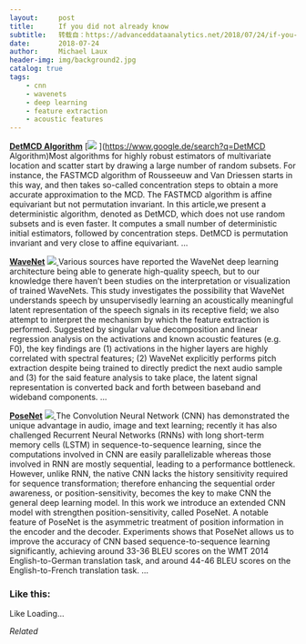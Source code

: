 ```yaml
---
layout:     post
title:      If you did not already know
subtitle:   转载自：https://advanceddataanalytics.net/2018/07/24/if-you-did-not-already-know-431/
date:       2018-07-24
author:     Michael Laux
header-img: img/background2.jpg
catalog: true
tags:
    - cnn
    - wavenets
    - deep learning
    - feature extraction
    - acoustic features
---
```


[**DetMCD Algorithm**](http://phdtree.org/pdf/37977954-a-deterministic-algorithm-for-robust-location-and-scatter) [![](https://aboutdataanalytics.files.wordpress.com/2015/01/google.png?w=529)
](https://www.google.de/search?q=DetMCD Algorithm)Most algorithms for highly robust estimators of multivariate location and scatter start by drawing a large number of random subsets. For instance, the FASTMCD algorithm of Rousseeuw and Van Driessen starts in this way, and then takes so-called concentration steps to obtain a more accurate approximation to the MCD. The FASTMCD algorithm is affine equivariant but not permutation invariant. In this article,we present a deterministic algorithm, denoted as DetMCD, which does not use random subsets and is even faster. It computes a small number of deterministic initial estimators, followed by concentration steps. DetMCD is permutation invariant and very close to affine equivariant. … 

[**WaveNet**](http://arxiv.org/abs/1802.08370v1) [![](https://aboutdataanalytics.files.wordpress.com/2015/01/google.png?w=529)
](https://www.google.de/search?q=WaveNet)Various sources have reported the WaveNet deep learning architecture being able to generate high-quality speech, but to our knowledge there haven’t been studies on the interpretation or visualization of trained WaveNets. This study investigates the possibility that WaveNet understands speech by unsupervisedly learning an acoustically meaningful latent representation of the speech signals in its receptive field; we also attempt to interpret the mechanism by which the feature extraction is performed. Suggested by singular value decomposition and linear regression analysis on the activations and known acoustic features (e.g. F0), the key findings are (1) activations in the higher layers are highly correlated with spectral features; (2) WaveNet explicitly performs pitch extraction despite being trained to directly predict the next audio sample and (3) for the said feature analysis to take place, the latent signal representation is converted back and forth between baseband and wideband components. … 

[**PoseNet**](http://arxiv.org/abs/1712.09662v1) [![](https://aboutdataanalytics.files.wordpress.com/2015/01/google.png?w=529)
](https://www.google.de/search?q=PoseNet)The Convolution Neural Network (CNN) has demonstrated the unique advantage in audio, image and text learning; recently it has also challenged Recurrent Neural Networks (RNNs) with long short-term memory cells (LSTM) in sequence-to-sequence learning, since the computations involved in CNN are easily parallelizable whereas those involved in RNN are mostly sequential, leading to a performance bottleneck. However, unlike RNN, the native CNN lacks the history sensitivity required for sequence transformation; therefore enhancing the sequential order awareness, or position-sensitivity, becomes the key to make CNN the general deep learning model. In this work we introduce an extended CNN model with strengthen position-sensitivity, called PoseNet. A notable feature of PoseNet is the asymmetric treatment of position information in the encoder and the decoder. Experiments shows that PoseNet allows us to improve the accuracy of CNN based sequence-to-sequence learning significantly, achieving around 33-36 BLEU scores on the WMT 2014 English-to-German translation task, and around 44-46 BLEU scores on the English-to-French translation task. … 





### Like this:

Like Loading...


*Related*

